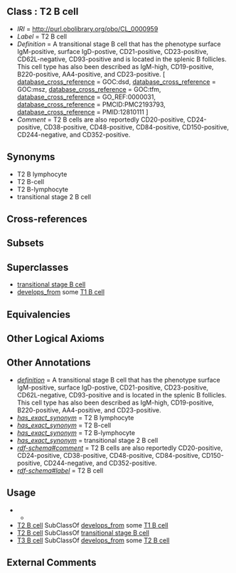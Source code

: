 
## Class : T2 B cell

 * *IRI* = http://purl.obolibrary.org/obo/CL_0000959
 * *Label* = T2 B cell
 * *Definition* = A transitional stage B cell that has the phenotype surface IgM-positive, surface IgD-postive, CD21-positive, CD23-positive, CD62L-negative, CD93-positive and is located in the splenic B follicles. This cell type has also been described as IgM-high, CD19-positive, B220-positive, AA4-positive, and CD23-positive. [ [database_cross_reference](../../ef/oboInOwl#hasDbXref.md) = GOC:dsd, [database_cross_reference](../../ef/oboInOwl#hasDbXref.md) = GOC:msz, [database_cross_reference](../../ef/oboInOwl#hasDbXref.md) = GOC:tfm, [database_cross_reference](../../ef/oboInOwl#hasDbXref.md) = GO_REF:0000031, [database_cross_reference](../../ef/oboInOwl#hasDbXref.md) = PMCID:PMC2193793, [database_cross_reference](../../ef/oboInOwl#hasDbXref.md) = PMID:12810111 ]
 * *Comment* = T2 B cells are also reportedly CD20-positive, CD24-positive, CD38-positive, CD48-positive, CD84-positive, CD150-positive, CD244-negative, and CD352-positive.

## Synonyms

 * T2 B lymphocyte
 * T2 B-cell
 * T2 B-lymphocyte
 * transitional stage 2 B cell

## Cross-references


## Subsets


## Superclasses

 * [transitional stage B cell](../../CL/18/CL_0000818.md)
 * [develops_from](../../RO/02/RO_0002202.md) some [T1 B cell](../../CL/58/CL_0000958.md)

## Equivalencies


## Other Logical Axioms


## Other Annotations

 * *[definition](../../IAO/15/IAO_0000115.md)* = A transitional stage B cell that has the phenotype surface IgM-positive, surface IgD-postive, CD21-positive, CD23-positive, CD62L-negative, CD93-positive and is located in the splenic B follicles. This cell type has also been described as IgM-high, CD19-positive, B220-positive, AA4-positive, and CD23-positive.
 * *[has_exact_synonym](../../ym/oboInOwl#hasExactSynonym.md)* = T2 B lymphocyte
 * *[has_exact_synonym](../../ym/oboInOwl#hasExactSynonym.md)* = T2 B-cell
 * *[has_exact_synonym](../../ym/oboInOwl#hasExactSynonym.md)* = T2 B-lymphocyte
 * *[has_exact_synonym](../../ym/oboInOwl#hasExactSynonym.md)* = transitional stage 2 B cell
 * *[rdf-schema#comment](../../nt/rdf-schema#comment.md)* = T2 B cells are also reportedly CD20-positive, CD24-positive, CD38-positive, CD48-positive, CD84-positive, CD150-positive, CD244-negative, and CD352-positive.
 * *[rdf-schema#label](../../el/rdf-schema#label.md)* = T2 B cell

## Usage

 * -
 * [T2 B cell](../../CL/59/CL_0000959.md) SubClassOf [develops_from](../../RO/02/RO_0002202.md) some [T1 B cell](../../CL/58/CL_0000958.md)
 * [T2 B cell](../../CL/59/CL_0000959.md) SubClassOf [transitional stage B cell](../../CL/18/CL_0000818.md)
 * [T3 B cell](../../CL/60/CL_0000960.md) SubClassOf [develops_from](../../RO/02/RO_0002202.md) some [T2 B cell](../../CL/59/CL_0000959.md)

## External Comments

